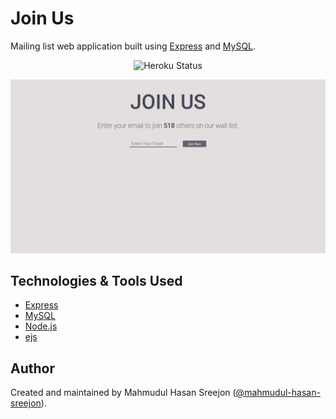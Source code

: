 # Join Us

Mailing list web application built using [Express](https://expressjs.com/) and [MySQL](https://www.mysql.com/).

<p align="center">
  <img src="https://join-us-mhs.herokuapp.com/?app=notes-mhs&style=flat" alt="Heroku Status" />
</p>

![demo](https://raw.githubusercontent.com/mahmudul-hasan-sreejon/join-us/main/public/images/demo.png)

## Technologies & Tools Used

* [Express](https://expressjs.com/)
* [MySQL](https://www.mysql.com/)
* [Node.js](https://nodejs.org/)
* [ejs](https://www.npmjs.com/package/ejs)

## Author

Created and maintained by Mahmudul Hasan Sreejon ([@mahmudul-hasan-sreejon](https://www.mahmudul-hasan-sreejon.com/)).
